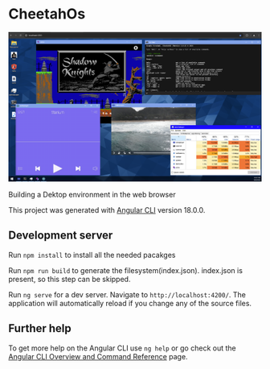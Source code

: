 # CheetahOs

![alt text](CheetahOS.png)

Building a Dektop environment in the web browser

This project was generated with [Angular CLI](https://github.com/angular/angular-cli) version 18.0.0.

## Development server

Run `npm install` to install all the needed pacakges

Run `npm run build` to generate the filesystem(index.json). index.json is present, so this step can be skipped.

Run `ng serve` for a dev server. Navigate to `http://localhost:4200/`. The application will automatically reload if you change any of the source files.

## Further help

To get more help on the Angular CLI use `ng help` or go check out the [Angular CLI Overview and Command Reference](https://angular.io/cli) page.
